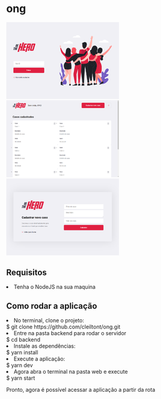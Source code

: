 # ong
<div>
<img width="300" aling="center" src="login.png"/>
<img width="300" aling="center" src="profile.png"/>
<img width="300" aling="center" src="new_incident.png"/>
</div>

<h2>Requisitos</h2>
<li> Tenha o NodeJS na sua maquina</li>

<h2>Como rodar a aplicação</h2>
<li> No terminal, clone o projeto:</li>
		$ git clone https://github.com/cleiltont/ong.git

<li> Entre na pasta backend para rodar o servidor</li>
		$ cd backend

<li> Instale as dependências:</li>
		$ yarn install

<li> Execute a aplicação:</li>
		$ yarn dev

<li> Agora abra o terminal na pasta web e execute</li>
		$ yarn start

Pronto, agora é possível acessar a aplicação a partir da rota